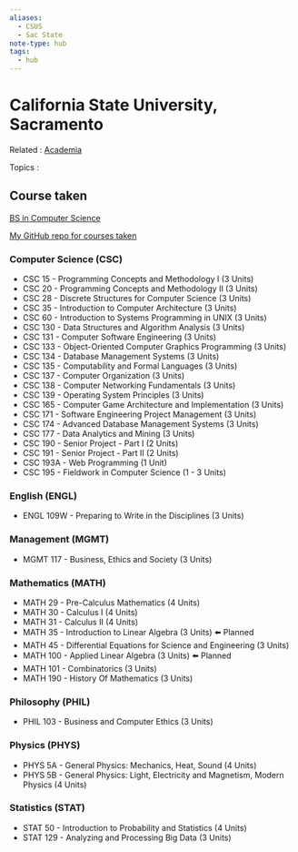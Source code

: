 ```yaml
---
aliases:
  - CSUS
  - Sac State
note-type: hub
tags:
  - hub
---
```


# California State University, Sacramento

Related : [Academia](Academia.md)

Topics :

## Course taken

[BS in Computer Science](https://catalog.csus.edu/colleges/engineering-computer-science/computer-science/bs-in-computer-science/)

[My GitHub repo for courses taken](https://github.com/matt2ology/csus-computer-science-csc)

### Computer Science (CSC)

- CSC 15 - Programming Concepts and Methodology I (3 Units)
- CSC 20 - Programming Concepts and Methodology II (3 Units)
- CSC 28 - Discrete Structures for Computer Science (3 Units)
- CSC 35 - Introduction to Computer Architecture (3 Units)
- CSC 60 - Introduction to Systems Programming in UNIX (3 Units)
- CSC 130 - Data Structures and Algorithm Analysis (3 Units)
- CSC 131 - Computer Software Engineering (3 Units)
- CSC 133 - Object-Oriented Computer Graphics Programming (3 Units)
- CSC 134 - Database Management Systems (3 Units)
- CSC 135 - Computability and Formal Languages (3 Units)
- CSC 137 - Computer Organization (3 Units)
- CSC 138 - Computer Networking Fundamentals (3 Units)
- CSC 139 - Operating System Principles (3 Units)
- CSC 165 - Computer Game Architecture and Implementation (3 Units)
- CSC 171 - Software Engineering Project Management (3 Units)
- CSC 174 - Advanced Database Management Systems (3 Units)
- CSC 177 - Data Analytics and Mining (3 Units)
- CSC 190 - Senior Project - Part I (2 Units)
- CSC 191 - Senior Project - Part II (2 Units)
- CSC 193A - Web Programming (1 Unit)
- CSC 195 - Fieldwork in Computer Science (1 - 3 Units)

### English (ENGL)

- ENGL 109W - Preparing to Write in the Disciplines (3 Units)

### Management (MGMT)

- MGMT 117 - Business, Ethics and Society (3 Units)

### Mathematics (MATH)

- MATH 29 - Pre-Calculus Mathematics (4 Units)
- MATH 30 - Calculus I (4 Units)
- MATH 31 - Calculus II (4 Units)
- MATH 35 - Introduction to Linear Algebra (3 Units) ⬅️ Planned
- MATH 45 - Differential Equations for Science and Engineering (3 Units)
- MATH 100 - Applied Linear Algebra (3 Units) ⬅️ Planned
- MATH 101 - Combinatorics (3 Units)
- MATH 190 - History Of Mathematics (3 Units)

### Philosophy (PHIL)

- PHIL 103 - Business and Computer Ethics (3 Units)

### Physics (PHYS)

- PHYS 5A - General Physics: Mechanics, Heat, Sound (4 Units)
- PHYS 5B - General Physics: Light, Electricity and Magnetism, Modern Physics (4 Units)

### Statistics (STAT)

- STAT 50 - Introduction to Probability and Statistics (4 Units)
- STAT 129 - Analyzing and Processing Big Data (3 Units)
